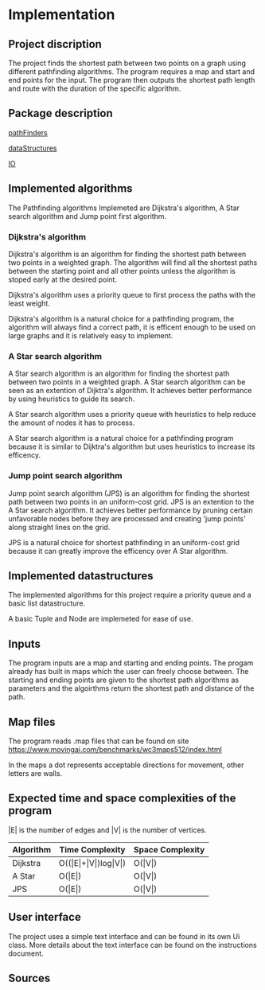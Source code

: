 # Implementation


## Project discription

The project finds the shortest path between two points on a graph using different pathfinding algorithms. The program requires a map and start and end points for the input. The program then outputs the shortest path length and route with the duration of the specific algorithm.

## Package description

[pathFinders](https://github.com/synesteesia/pathAlgorithms/tree/master/pathAlgorithms/src/main/java/pathalgorithms/pathFinders)

[dataStructures](https://github.com/synesteesia/pathAlgorithms/tree/master/pathAlgorithms/src/main/java/pathalgorithms/dataStructures)

[IO](https://github.com/synesteesia/pathAlgorithms/tree/master/pathAlgorithms/src/main/java/pathalgorithms/IO)


## Implemented algorithms

The Pathfinding algorithms Implemeted are Dijkstra's algorithm, A Star search algorithm and Jump point first algorithm.

### Dijkstra's algorithm

Dijkstra's algorithm is an algorithm for finding the shortest path between two points in a weighted graph. The algorithm will find all the shortest paths between the starting point and all other points unless the algorithm is stoped early at the desired point.

Dijkstra's algorithm uses a priority queue to first process the paths with the least weight.

Dijkstra's algorithm is a natural choice for a pathfinding program, the algorithm will always find a correct path, it is efficent enough to be used on large graphs and it is relatively easy to implement.

### A Star search algorithm

A Star search algorithm is an algorithm for finding the shortest path between two points in a weighted graph. A Star search algorithm can be seen as an extention of Dijktra's algorithm. It achieves better performance by using heuristics to guide its search.

A Star search algorithm uses a priority queue with heuristics to help reduce the amount of nodes it has to process.

A Star search algorithm is a natural choice for a pathfinding program because it is similar to Dijktra's algorithm but uses heuristics to increase its efficency.

### Jump point search algorithm

Jump point search algorithm (JPS) is an algorithm for finding the shortest path between two points in an uniform-cost grid. JPS is an extention to the A Star search algorithm. It achieves better performance by pruning certain unfavorable nodes before they are processed and creating 'jump points' along straight lines on the grid.

JPS is a natural choice for shortest pathfinding in an uniform-cost grid because it can greatly improve the efficency over A Star algorithm.


## Implemented datastructures

The implemented algorithms for this project require a priority queue and a basic list datastructure.

A basic Tuple and Node are implemeted for ease of use.

## Inputs

The program inputs are a map and starting and ending points. The progam already has built in maps which the user can freely choose between. The starting and ending points are given to the shortest path algorithms as parameters and the algoirthms return the shortest path and distance of the path.

## Map files

The program reads .map files that can be found on site 
https://www.movingai.com/benchmarks/wc3maps512/index.html

 In the maps a dot represents acceptable directions for movement, other letters are walls. 

## Expected time and space complexities of the program

|E| is the number of edges and |V| is the number of vertices.

|Algorithm| Time Complexity| Space Complexity|
|---------|----------------|-----------------|
|Dijkstra| O\(\(\|E\|+\|V\|\)log\|V\|\) | O\(\|V\|\) | 
|A Star| O\(\|E\|\) | O\(\|V\|\) |
|JPS| O\(\|E\|\) | O\(\|V\|\) |



## User interface

The project uses a simple text interface and can be found in its own Ui class.
More details about the text interface can be found on the instructions document.


## Sources

